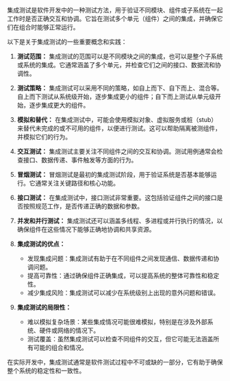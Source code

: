集成测试是软件开发中的一种测试方法，用于验证不同模块、组件或子系统在一起工作时是否正确交互和协调。它旨在测试多个单元（组件）之间的集成，并确保它们在组合时能够正常运行。

以下是关于集成测试的一些重要概念和实践：

1. **测试范围：** 集成测试的范围可以是不同模块之间的集成，也可以是整个子系统或系统的集成。它通常涵盖了多个单元，并检查它们之间的接口、数据流和协调性。

2. **测试策略：** 集成测试可以采用不同的策略，如自上而下、自下而上、混合等。自上而下测试从系统级开始，逐步集成更小的组件；自下而上测试从单元级开始，逐步集成更大的组件。

3. **模拟和替代：** 在集成测试中，可能会使用模拟对象、虚拟服务或桩（stub）来替代未完成的或不可用的组件，以便进行测试。这可以帮助隔离被测组件，并模拟它们的行为。

4. **交互测试：** 集成测试主要关注不同组件之间的交互和协调。测试用例通常会检查接口、数据传递、事件触发等方面的行为。

5. **冒烟测试：** 冒烟测试是最初的集成测试阶段，用于验证系统是否基本能够运行。它通常关注关键路径和核心功能。

6. **接口测试：** 在集成测试中，接口测试非常重要。这包括验证组件之间的接口是否按照规范工作，是否传递正确的数据和参数。

7. **并发和并行测试：** 集成测试还可以涵盖多线程、多进程或并行执行的情况，以确保组件在这些情况下能够正确地协调和共享资源。

8. **集成测试的优点：**
   - 发现集成问题：集成测试有助于在不同组件之间发现通信、数据传递和协调问题。
   - 提高可靠性：通过确保组件正确集成，可以提高系统的整体可靠性和稳定性。
   - 减少集成风险：集成测试可以减少在系统级别上出现的意外问题和错误。

9. **集成测试的局限性：**
   - 难以模拟复杂场景：某些集成情况可能很难模拟，特别是在涉及外部系统、硬件或网络的情况下。
   - 测试覆盖：虽然集成测试可以检查不同组件的交互，但它可能无法涵盖所有可能的组合和情况。

在实际开发中，集成测试通常是软件测试过程中不可或缺的一部分，它有助于确保整个系统的稳定性和一致性。